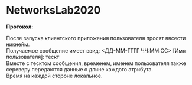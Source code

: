 # NetworksLab2020

**Протокол:** 

После запуска клиентского приложения пользователя просят ввсести никнейм.\
Получаемое сообщение имеет ввид: <ДД-ММ-ГГГГ ЧЧ:ММ:СС> [Имя пользователя]: тескт \
Вместе с тесктом сообщения, временем, именем пользователя также сереверу передаются данные о длине каждого атрибута.\
Время на каждой стороне локальное.